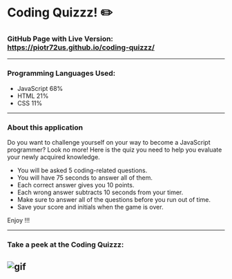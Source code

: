 # Coding Quizzz! :pencil2:

### GitHub Page with Live Version: https://piotr72us.github.io/coding-quizzz/

---
### Programming Languages Used:

+ JavaScript 68%
+ HTML 21%
+ CSS 11%


---
### About this application


Do you want to challenge yourself on your way to become a JavaScript programmer?
Look no more!
Here is the quiz you need to help you evaluate your newly acquired knowledge.

+ You will be asked 5 coding-related questions.
+ You will have 75 seconds to answer all of them.
+ Each correct answer gives you 10 points.
+ Each wrong answer subtracts 10 seconds from your timer.
+ Make sure to answer all of the questions before you run out of time.
+ Save your score and initials when the game is over.

Enjoy !!!

---
### Take a peek at the Coding Quizzz:
![gif](https://media.giphy.com/media/VdnmSyhKa4Kjn6TCAj/giphy.gif)
---
